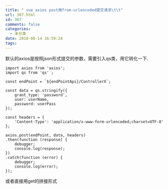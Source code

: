 ```yaml
---
title: " vue axios post用from-urlencoded提交请求\t\t"
url: 307.html
id: 307
comments: false
categories:
  - 未分类
date: 2018-08-14 16:59:24
tags:
---
```


默认的axios是按照json形式提交的参数，需要引入qs类，用它转化一下.

    import axios from 'axios';
    import qs from 'qs' ;
    
    const endPoint = `${endPointApi}/ControllerX`;  
    
    const data = qs.stringify({ 
        grant_type: 'password',            
        user: userName, 
        password: userPass
    });
    
    const headers = {
        'Content-Type': 'application/x-www-form-urlencoded;charset=UTF-8'
    };
    
    axios.post(endPoint, data, headers)
    .then(function (response) {
        debugger;
        console.log(response);
    })
    .catch(function (error) {
        debugger;
        console.log(error);
    });
    

或者直接用get的拼接形式